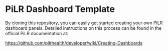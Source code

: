 PiLR Dashboard Template
============

By cloning this repository, you can easily get started creating your
own PiLR dashboard panels. Detailed instructions on this process can
be found in the official PiLR documentation at:

https://github.com/pilrhealth/developer/wiki/Creating-Dashboards

